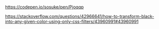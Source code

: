 https://codepen.io/sosuke/pen/Pjoqqp

https://stackoverflow.com/questions/42966641/how-to-transform-black-into-any-given-color-using-only-css-filters/43960991#43960991